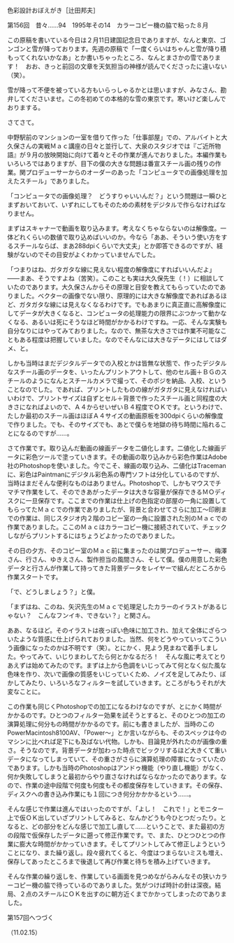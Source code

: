 <!-- source: http://web.archive.org/web/20250215190716/http://www.style.fm/as/05_column/tsujita/tsujita156.shtml -->

色彩設計おぼえがき［辻田邦夫］

第156回　昔々……94　1995年その14　カラーコピー機の脇で粘った８月

この原稿を書いている今日は２月11日建国記念日でありますが、なんと東京、ゴンゴンと雪が降っております。先週の原稿で「一度くらいはちゃんと雪が降り積もってくれないかなあ」とか書いちゃったところ、なんとまさかの雪であります！　おお、きっと前回の文章を天気担当の神様が読んでくださったに違いない（笑）。

雪が降って不便を被っている方もいらっしゃるかとは思いますが、みなさん、勘弁してくださいませ。この冬初めての本格的な雪の東京です。寒いけど楽しんでおりまする。

さてさて。

中野駅前のマンションの一室を借りて作った「仕事部屋」での、アルバイトと大久保さんの実戦Ｍａｃ講座の日々と並行して、大泉のスタジオでは『ご近所物語』が９月の放映開始に向けて着々とその作業が進んでおりました。本編作業もいろいろではありますが、目下の僕の大きな問題は番宣スチール画の残りの作業。関プロデューサーからのオーダーのあった「コンピュータでの画像処理を加えたスチール」でありました。

「コンピュータでの画像処理？　どうすりゃいいんだ？」という問題は一瞬ひとまずおいておいて、いずれにしてもそのための素材をデジタルで作らなければなりません。

まずはスキャナーで動画を取り込みます。考えなくちゃならないのは解像度。一体どれくらいの数値で取り込めばいいのか。今なら「ああ、そういう使い方をするスチールならば、まあ288dpiくらいで大丈夫」とか即答できるのですが、経験がないのでその目安がよくわかっていませんでした。

「つまりはね、ガタガタな線に見えない程度の解像度にすればいいんだよ」——まあ、そうですよね（苦笑）。このことも実は大久保先生（！）に相談していたのであります。大久保さんからその原理と目安を教えてもらっていたのでありました。ベクターの画像でない限り、原理的には大きな解像度であればあるほど、ガタガタな線には見えなくなるわけです。でもあまりに真正直に高解像度にしてデータが大きくなると、コンピュータの処理能力の限界にぶつかって動かなくなる、あるいは死にそうなほど時間がかかるわけですね。一応、そんな実験も自分なりにはやってみておりました。なので、無茶な大きさでは作業不可能なこともある程度は把握していました。なのでそんなには大きなデータにはしてはダメ、と。

しかも当時はまだデジタルデータでの入校とかは皆無な状態で、作ったデジタルなスチール画のデータを、いったんプリントアウトして、他のセル画＋ＢＧのスチールのようになんとスチールカメラで撮って、そのポジを納品、入校、ということなのでした。であれば、プリントしたものの線がガタガタに見えなければいいわけで、プリントサイズは自ずとセル＋背景で作ったスチール画と同程度の大きさになればよいので、Ａ４からせいぜいＢ４程度でＯＫです。というわけで、たしか最初のスチール画はほぼＡ４サイズの動画原板を300dpiくらいの解像度で作りました。でも、そのサイズでも、あとで僕らを地獄の待ち時間に陥れることになるのですが……。

さて作業です。取り込んだ動画の線画データを二値化します。二値化した線画データに彩色ツールで塗っていきます。その動画の取り込みから彩色作業はAdobe社のPhotoshopを使いました。今でこそ、線画の取り込み、二値化はTracemanに、彩色はPaintmanにデジタル彩色系の専門ソフトは分化しているのですが、当時はまだそんな便利なものはありません。Photoshopで、しかもマウスでチマチマ作業をして、そのできあがったデータは大きな容量が保存できるＭＯディスクに一旦保存です。ここまでの作業は仕上げの色指定の部屋の一角に設置してもらってたＭａｃでの作業でありましたが、背景と合わせてさらに加工〜印刷までの作業は、同じスタジオ内２階のコピー室の一角に設置された別のＭａｃでの作業でありました。ここのＭａｃはカラーコピー機に接続されていて、チェックしながらプリントするにはちょうどよかったのでありました。

その日の夕方、そのコピー室のＭａｃ前に集まったのは関プロデューサー、梅澤さん、行さん、ゆきえさん、製作担当の風間さん、そして僕。僕の用意した彩色データと行さんが作業して持ってきた背景データをレイヤーで組んだところから作業スタートです。

「で、どうしましょう？」と僕。

「まずはね、このね、矢沢先生のＭａｃで処理足したカラーのイラストがあるじゃない？　こんなフンイキ、できない？」と関さん。

ああ、なるほど。そのイラストは夜っぽい色味に加工され、加えて全体にざらついたような質感に仕上げられておりました。当然、何をどうやっていってこういう画像になったのかは不明です（笑）。とにかく、見よう見まねで着手しました。やってみて、いじりまわしてたら何とかなるだろ！　そんな風に考えてとりあえずは始めてみたのです。まずは上から色調をいじってみて何となく似た風な色味を作り、次いで画像の質感をいじっていくため、ノイズを足してみたり、ぼかしてみたり、いろいろなフィルターを試していきます。ところがもうそれが大変なことに。

この作業も同じくPhotoshopでの加工になるわけなのですが、とにかく時間がかかるのです。ひとつのフィルター効果を試そうとすると、そのひとつの加工の演算処理に何分もの時間がかかるのです。前にも書きましたが、当時のこのPowerMacintosh8100AV、「Power〜」とか言いながらも、そのスペックは今のマシンに比べれば足下にも及ばない代物。しかも、目論見が外れたのが画像の重さ。そうなのです。背景データが加わった時点でビックリするほど大きくて重いデータになってしまっていて、その重さがさらに演算処理の障害になっていたのであります。しかも当時のPhotoshopはアンドゥ機能（やり直し機能）がなく、何か失敗してしまうと最初からやり直さなければならなかったのであります。なので、作業の途中段階で何度も何度もその都度保存をしていきます。その保存、ディスクへの書き込み作業にも１回につき何分かかかるという……。

そんな感じで作業は進んではいったのですが、「よし！　これで！」とモニター上で仮ＯＫ出していざプリントしてみると、なんかどうも今ひとつだったり。となると、どの部分をどんな感じで加工し直して……ということで、また最初の方の段階で仮保存したデータに遡って修正作業です。で、また、ひとつひとつの作業に膨大な時間がかかっていきます。そしてプリントしてみて修正しようということになり、また繰り返し。段々疲れてくると、今度はつまらないミスも増え、保存してあったところまで後退して再び作業と待ちを積み上げていきます。

そんな作業の繰り返しを、作業している画面を見つめながらみんなその狭いカラーコピー機の脇で待っているのでありました。気がつけば時計の針は深夜。結局、２点のスチールにＯＫを出すのに朝方近くまでかかってしまったのでありました。

第157回へつづく

（11.02.15）
